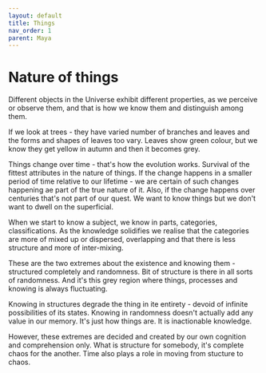 ```yaml
---
layout: default
title: Things
nav_order: 1
parent: Maya
---
```


# Nature of things

Different objects in the Universe exhibit different properties, as we perceive or observe them, and that is how we know them and distinguish among them. 

If we look at trees - they have varied number of branches and leaves and the forms and shapes of leaves too vary. Leaves show green colour, but we know they get yellow in autumn and then it becomes grey.

Things change over time - that's how the evolution works. Survival of the fittest attributes in the nature of things. If the change happens in a smaller period of time relative to our lifetime - we are certain of such changes happening ae part of the true nature of it. Also, if the change happens over centuries that's not part of our quest. We want to know things but we don't want to dwell on the superficial.

When we start to know a subject, we know in parts, categories, classifications. As the knowledge solidifies we realise that the categories are more of mixed up or dispersed, overlapping and that there is less structure and more of inter-mixing.

These are the two extremes about the existence and knowing them - structured completely and randomness. Bit of structure is there in all sorts of randomness. And it's this grey region where things, processes and knowing is always fluctuating. 

Knowing in structures degrade the thing in ite entirety - devoid of infinite possibilities of its states. Knowing in randomness doesn't actually add any value in our memory. It's just how things are. It is inactionable knowledge. 

However, these extremes are decided and created by our own cognition and comprehension only. What is structure for somebody, it's complete chaos for the another. Time also plays a role in moving from stucture to chaos.